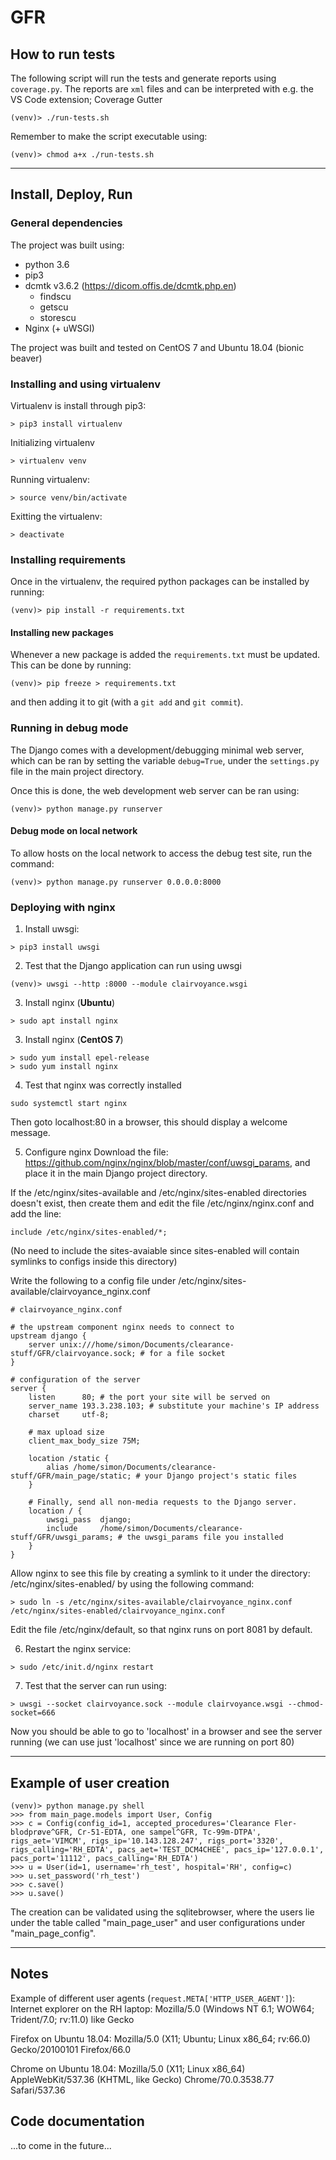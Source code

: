 # GFR

## How to run tests
The following script will run the tests and generate reports using ```coverage.py```. The reports are ```xml``` files and can be interpreted with e.g. the VS Code extension; Coverage Gutter
```
(venv)> ./run-tests.sh
```
Remember to make the script executable using:
```
(venv)> chmod a+x ./run-tests.sh
```

---
## Install, Deploy, Run
### General dependencies
The project was built using:
* python 3.6
* pip3
* dcmtk v3.6.2 (https://dicom.offis.de/dcmtk.php.en)
  * findscu
  * getscu
  * storescu 
* Nginx (+ uWSGI)

The project was built and tested on CentOS 7 and Ubuntu 18.04 (bionic beaver)

### Installing and using virtualenv
Virtualenv is install through pip3:
```
> pip3 install virtualenv
```

Initializing virtualenv
```
> virtualenv venv
```

Running virtualenv:
```
> source venv/bin/activate
```

Exitting the virtualenv:
```
> deactivate
```

### Installing requirements
Once in the virtualenv, the required python packages can be installed by running:
```
(venv)> pip install -r requirements.txt
```

#### Installing new packages
Whenever a new package is added the ```requirements.txt``` must be updated. This can be done by running:
```
(venv)> pip freeze > requirements.txt
```
and then adding it to git (with a ```git add``` and ```git commit```).

### Running in debug mode
The Django comes with a development/debugging minimal web server, which can be ran by setting the variable ```debug=True```, under the ```settings.py``` file in the main project directory.

Once this is done, the web development web server can be ran using:
```
(venv)> python manage.py runserver
```

#### Debug mode on local network
To allow hosts on the local network to access the debug test site, run the command:
```
(venv)> python manage.py runserver 0.0.0.0:8000
```

### Deploying with nginx
1. Install uwsgi:
```
> pip3 install uwsgi
```
2. Test that the Django application can run using uwsgi
```
(venv)> uwsgi --http :8000 --module clairvoyance.wsgi
```
3. Install nginx (**Ubuntu**)
```
> sudo apt install nginx
```
3. Install nginx (**CentOS 7**)
```
> sudo yum install epel-release
> sudo yum install nginx
```
4. Test that nginx was correctly installed
```
sudo systemctl start nginx
```
Then goto localhost:80 in a browser, this should display a welcome message.

5. Configure nginx
Download the file: https://github.com/nginx/nginx/blob/master/conf/uwsgi_params, and place it in the main Django project directory.

If the /etc/nginx/sites-available and /etc/nginx/sites-enabled directories doesn't exist, then create them and edit the file /etc/nginx/nginx.conf and add the line:
```
include /etc/nginx/sites-enabled/*;
```
(No need to include the sites-avaiable since sites-enabled will contain symlinks to configs inside this directory)

Write the following to a config file under /etc/nginx/sites-available/clairvoyance_nginx.conf
```
# clairvoyance_nginx.conf

# the upstream component nginx needs to connect to
upstream django {
    server unix:///home/simon/Documents/clearance-stuff/GFR/clairvoyance.sock; # for a file socket
}

# configuration of the server
server {
    listen      80; # the port your site will be served on
    server_name 193.3.238.103; # substitute your machine's IP address
    charset     utf-8;

    # max upload size
    client_max_body_size 75M;

    location /static {
        alias /home/simon/Documents/clearance-stuff/GFR/main_page/static; # your Django project's static files
    }

    # Finally, send all non-media requests to the Django server.
    location / {
        uwsgi_pass  django;
        include     /home/simon/Documents/clearance-stuff/GFR/uwsgi_params; # the uwsgi_params file you installed
    }
}
```
Allow nginx to see this file by creating a symlink to it under the directory: /etc/nginx/sites-enabled/ by using the following command:
```
> sudo ln -s /etc/nginx/sites-available/clairvoyance_nginx.conf /etc/nginx/sites-enabled/clairvoyance_nginx.conf
```

Edit the file /etc/nginx/default, so that nginx runs on port 8081 by default.

6. Restart the nginx service:
```
> sudo /etc/init.d/nginx restart
```
7. Test that the server can run using:
```
> uwsgi --socket clairvoyance.sock --module clairvoyance.wsgi --chmod-socket=666
```
Now you should be able to go to 'localhost' in a browser and see the server running (we can use just 'localhost' since we are running on port 80)

---

## Example of user creation
```
(venv)> python manage.py shell
>>> from main_page.models import User, Config
>>> c = Config(config_id=1, accepted_procedures='Clearance Fler-blodprøve^GFR, Cr-51-EDTA, one sampel^GFR, Tc-99m-DTPA', rigs_aet='VIMCM', rigs_ip='10.143.128.247', rigs_port='3320', rigs_calling='RH_EDTA', pacs_aet='TEST_DCM4CHEE', pacs_ip='127.0.0.1', pacs_port='11112', pacs_calling='RH_EDTA')
>>> u = User(id=1, username='rh_test', hospital='RH', config=c)
>>> u.set_password('rh_test')
>>> c.save()
>>> u.save()
```

The creation can be validated using the sqlitebrowser, where the users lie under the table called "main_page_user" and user configurations under "main_page_config".

---

## Notes
Example of different user agents (```request.META['HTTP_USER_AGENT']```):
Internet explorer on the RH laptop: 
Mozilla/5.0 (Windows NT 6.1; WOW64; Trident/7.0; rv:11.0) like Gecko

Firefox on Ubuntu 18.04: 
Mozilla/5.0 (X11; Ubuntu; Linux x86_64; rv:66.0) Gecko/20100101 Firefox/66.0

Chrome on Ubuntu 18.04: 
Mozilla/5.0 (X11; Linux x86_64) AppleWebKit/537.36 (KHTML, like Gecko) Chrome/70.0.3538.77 Safari/537.36


## Code documentation
...to come in the future...